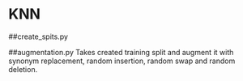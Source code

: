 
# KNN
##create_spits.py

##augmentation.py
Takes created training split and augment it with synonym replacement, random insertion, random swap and random deletion.